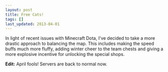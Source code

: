 ```yaml
---
layout: post
title: Free Cats!
tags: []
last_updated: 2013-04-01
---
```


In light of recent issues with Minecraft Dota, I've decided to take a more drastic approach to balancing the map.  This includes making the speed buffs much more fluffy, adding winter cheer to the team chests and giving a more explosive incentive for unlocking the special shops.

**Edit:** April fools!  Servers are back to normal now.
